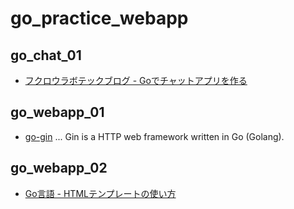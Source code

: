 # go_practice_webapp

## go_chat_01

- [フクロウラボテックブログ - Goでチャットアプリを作る](https://blog-tech.fukurou-labo.co.jp/2018/09/03/go/goでチャットアプリを作る/)

## go_webapp_01

- [go-gin](https://github.com/gin-gonic/gin) ... Gin is a HTTP web framework written in Go (Golang).

## go_webapp_02

- [Go言語 - HTMLテンプレートの使い方](https://blog.y-yuki.net/entry/2017/07/04/100000)
